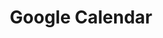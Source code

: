 ---
title: Google Calendar
description: Integrate Google Calendar into applications with step-by-step tutorials.
---